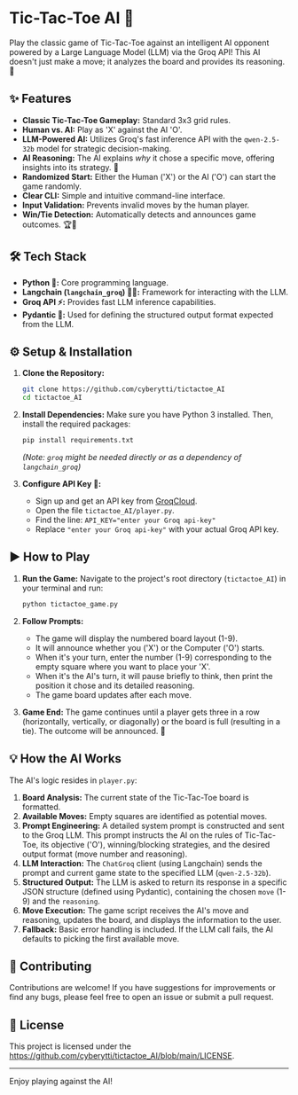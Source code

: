 # Tic-Tac-Toe AI 🤖

Play the classic game of Tic-Tac-Toe against an intelligent AI opponent powered by a Large Language Model (LLM) via the Groq API! This AI doesn't just make a move; it analyzes the board and provides its reasoning. 🤔

## ✨ Features

*   **Classic Tic-Tac-Toe Gameplay:** Standard 3x3 grid rules.
*   **Human vs. AI:** Play as 'X' against the AI 'O'.
*   **LLM-Powered AI:** Utilizes Groq's fast inference API with the `qwen-2.5-32b` model for strategic decision-making.
*   **AI Reasoning:** The AI explains *why* it chose a specific move, offering insights into its strategy. 🧠
*   **Randomized Start:** Either the Human ('X') or the AI ('O') can start the game randomly.
*   **Clear CLI:** Simple and intuitive command-line interface.
*   **Input Validation:** Prevents invalid moves by the human player.
*   **Win/Tie Detection:** Automatically detects and announces game outcomes. 🏆🤝

## 🛠️ Tech Stack

*   **Python 🐍:** Core programming language.
*   **Langchain (`langchain_groq`) 🦜🔗:** Framework for interacting with the LLM.
*   **Groq API ⚡:** Provides fast LLM inference capabilities.
*   **Pydantic 🤖:** Used for defining the structured output format expected from the LLM.

## ⚙️ Setup & Installation

1.  **Clone the Repository:**
    ```bash
    git clone https://github.com/cyberytti/tictactoe_AI
    cd tictactoe_AI
    ```

2.  **Install Dependencies:**
    Make sure you have Python 3 installed. Then, install the required packages:
    ```bash
    pip install requirements.txt
    ```
    *(Note: `groq` might be needed directly or as a dependency of `langchain_groq`)*

3.  **Configure API Key 🔑:**
    *   Sign up and get an API key from [GroqCloud](https://console.groq.com/keys).
    *   Open the file `tictactoe_AI/player.py`.
    *   Find the line: `API_KEY="enter your Groq api-key"`
    *   Replace `"enter your Groq api-key"` with your actual Groq API key.

## ▶️ How to Play

1.  **Run the Game:**
    Navigate to the project's root directory (`tictactoe_AI`) in your terminal and run:
    ```bash
    python tictactoe_game.py
    ```

2.  **Follow Prompts:**
    *   The game will display the numbered board layout (1-9).
    *   It will announce whether you ('X') or the Computer ('O') starts.
    *   When it's your turn, enter the number (1-9) corresponding to the empty square where you want to place your 'X'.
    *   When it's the AI's turn, it will pause briefly to think, then print the position it chose and its detailed reasoning.
    *   The game board updates after each move.

3.  **Game End:**
    The game continues until a player gets three in a row (horizontally, vertically, or diagonally) or the board is full (resulting in a tie). The outcome will be announced. 🎉

## 💡 How the AI Works

The AI's logic resides in `player.py`:

1.  **Board Analysis:** The current state of the Tic-Tac-Toe board is formatted.
2.  **Available Moves:** Empty squares are identified as potential moves.
3.  **Prompt Engineering:** A detailed system prompt is constructed and sent to the Groq LLM. This prompt instructs the AI on the rules of Tic-Tac-Toe, its objective ('O'), winning/blocking strategies, and the desired output format (move number and reasoning).
4.  **LLM Interaction:** The `ChatGroq` client (using Langchain) sends the prompt and current game state to the specified LLM (`qwen-2.5-32b`).
5.  **Structured Output:** The LLM is asked to return its response in a specific JSON structure (defined using Pydantic), containing the chosen `move` (1-9) and the `reasoning`.
6.  **Move Execution:** The game script receives the AI's move and reasoning, updates the board, and displays the information to the user.
7.  **Fallback:** Basic error handling is included. If the LLM call fails, the AI defaults to picking the first available move.

## 🤝 Contributing

Contributions are welcome! If you have suggestions for improvements or find any bugs, please feel free to open an issue or submit a pull request.

## 📄 License

This project is licensed under the https://github.com/cyberytti/tictactoe_AI/blob/main/LICENSE.

---

Enjoy playing against the AI!
